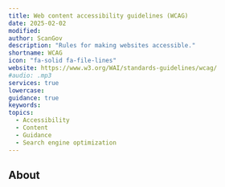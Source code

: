 ```yaml
---
title: Web content accessibility guidelines (WCAG)
date: 2025-02-02
modified: 
author: ScanGov
description: "Rules for making websites accessible."
shortname: WCAG
icon: "fa-solid fa-file-lines"
website: https://www.w3.org/WAI/standards-guidelines/wcag/
#audio: .mp3
services: true
lowercase: 
guidance: true
keywords: 
topics:
  - Accessibility
  - Content
  - Guidance
  - Search engine optimization
---
```


## About
